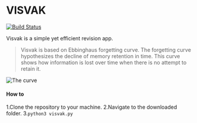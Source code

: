# VISVAK


[![Build Status](https://travis-ci.org/joemccann/dillinger.svg?branch=master)](https://travis-ci.org/joemccann/dillinger)

Visvak is a simple yet efficient revision app.


> Visvak is based on Ebbinghaus forgetting curve.
> The forgetting curve hypothesizes the decline of memory retention in time. This curve shows how information is lost over time when there is no attempt to retain it.

![The curve](https://www.researchgate.net/profile/Bo_Ae_Chun/publication/324816198/figure/fig1/AS:620205050982405@1524879815703/Ebbinghaus-forgetting-curve-and-review-cycle.png)

#### How to
1.Clone the repository to your machine.
2.Navigate to the downloaded folder.
3.`python3 visvak.py`



